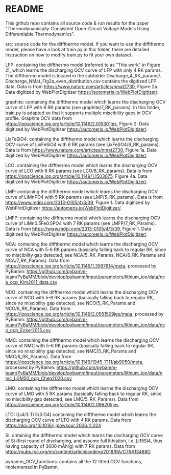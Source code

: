 # README

This github repo contains all source code & run results for the paper "Thermodynamically-Consistent Open-Circuit Voltage Models Using Differentiable Thermodynamics".


src: source code for the diffthermo model. If you want to use the diffthermo model, please have a look at train.py in this folder, there are detailed instruction on how to modify train.py to fit your own dataset. 


LFP: containing the diffthermo model (referred to as "This work" in Figure 2), which learns the discharging OCV curve of LFP with only 4 RK params. The diffthermo model is locaed in the subfolder Discharge_4_RK_params/. Discharge_NMat_Fig2a_even_distribution.csv contains the digitized LFP data. Data is from https://www.nature.com/articles/nmat2730, Figure 2a. Data digitized by WebPlotDigitizer https://automeris.io/WebPlotDigitizer/. 


graphite: containing the diffthermo model which learns the discharging OCV curve of LFP with 8 RK params (see graphite/7_RK_params). In this folder, train.py is adapted so that it supports multiple miscibility gaps in OCV profile. Graphite OCV data from https://iopscience.iop.org/article/10.1149/2.015301jes, Figure 2. Data digitized by WebPlotDigitizer https://automeris.io/WebPlotDigitizer/. 


LixFeSiO4: containing the diffthermo model which learns the discharging OCV curve of LixFeSiO4 with 6 RK params (see LixFeSO4/6_RK_params). Data is from https://www.nature.com/articles/nmat2730, Figure 1a. Data digitized by WebPlotDigitizer https://automeris.io/WebPlotDigitizer/. 


LCO: containing the diffthermo model which learns the discharging OCV curve of LCO with 8 RK params (see LCO/8_RK_params). Data is from https://iopscience.iop.org/article/10.1149/1.1503075, Figure 4a. Data digitized by WebPlotDigitizer https://automeris.io/WebPlotDigitizer/. 


LMP: containing the diffthermo model which learns the discharging OCV curve of LiMnPO4 with 5 RK params (see LMP/5_RK_params). Data is from https://www.mdpi.com/2313-0105/4/3/39, Figure 1. Data digitized by WebPlotDigitizer https://automeris.io/WebPlotDigitizer/. 


LMFP: containing the diffthermo model which learns the discharging OCV curve of LiMn0.5Fe0.5PO4 with 7 RK params (see LMFP/7_RK_Params). Data is from https://www.mdpi.com/2313-0105/4/3/39, Figure 1. Data digitized by WebPlotDigitizer https://automeris.io/WebPlotDigitizer/. 


NCA: containing the diffthermo model which learns the discharging OCV curve of NCA with 5-6 RK params (basically falling back to regular RK, since no miscibility gap detected, see NCA/5_RK_Params, NCA/6_RK_Params and NCA/7_RK_Params). Data from https://iopscience.iop.org/article/10.1149/1.3597614/meta, processed by PyBamm: https://github.com/pybamm-team/PyBaMM/blob/develop/pybamm/input/parameters/lithium_ion/data/nca_ocp_Kim2011_data.csv


NCO: containing the diffthermo model which learns the discharging OCV curve of NCO with 5-6 RK params (basically falling back to regular RK, since no miscibility gap detected, see NCO/5_RK_Params and NCO/6_RK_Params). Data from https://iopscience.iop.org/article/10.1149/2.0551509jes/meta, processed by PyBamm: https://github.com/pybamm-team/PyBaMM/blob/develop/pybamm/input/parameters/lithium_ion/data/nco_ocp_Ecker2015.csv


NMC: containing the diffthermo model which learns the discharging OCV curve of NMC with 5-6 RK params (basically falling back to regular RK, since no miscibility gap detected, see NMC/5_RK_Params and NMC/6_RK_Params). Data from https://iopscience.iop.org/article/10.1149/1945-7111/ab9050/meta, processed by PyBamm: https://github.com/pybamm-team/PyBaMM/blob/develop/pybamm/input/parameters/lithium_ion/data/nmc_LGM50_ocp_Chen2020.csv


LMO: containing the diffthermo model which learns the discharging OCV curve of LMO with 5 RK params (basically falling back to regular RK, since no miscibility gap detected, see LMO/5_RK_Params). Data from https://iopscience.iop.org/article/10.1149/2.096205jes.


LTO: (Li4/3 Ti 5/3 O4) containing the diffthermo model which learns the discharging OCV curve of LTO with 4 RK params. Data from https://doi.org/10.1016/j.jpowsour.2006.11.024 


Si: ontaining the diffthermo model which learns the discharging OCV curve of Si (first round of discharging, and assume full lithiation, i.e. Li15Si4, thus having capacity of 3600 mAh/g) with 7 RK params. 
Data from https://pubs.rsc.org/en/content/articlelanding/2018/RA/C7RA13489D



pybamm_OCV_functions: contains all the 12 fitted OCV functions, implemented in PyBamm.


